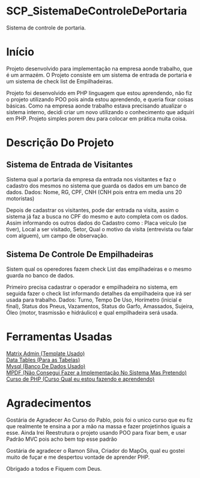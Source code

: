 # SCP_SistemaDeControleDePortaria
Sistema de controle de portaria.

<h1>Início</h1>

<p>Projeto desenvolvido para implementação na empresa aonde trabalho, que é um armazém. 
  O Projeto consiste em um sistema de entrada de portaria e um sistema de check list de Empilhadeiras.

  Projeto foi desenvolvido em PHP linguagem que estou aprendendo, não fiz o projeto utilizando POO pois ainda estou aprendendo, e queria fixar coisas básicas.
  Como na empresa aonde trabalho estava precisando atualizar o sistema interno, decidi criar um novo utilizando o conhecimento que adquiri em PHP.
  Projeto simples porem deu para colocar em prática muita coisa.</p>

  <h1>Descrição Do Projeto</h1>

  <h2>Sistema de Entrada de Visitantes</h2>
  
  <p>Sistema qual a portaria da empresa da entrada nos visitantes e faz o cadastro dos mesmos no sistema que guarda os dados em um banco de dados.
  Dados: Nome, RG, CPF, CNH (CNH pois entra em media uns 20 motoristas)
  
  Depois de cadastrar os visitantes, pode dar entrada na visita, assim o sistema já faz a busca no CPF do mesmo e auto completa com os dados.
  Assim informando os outros dados do Cadastro como : Placa veículo (se tiver), Local a ser visitado, Setor, Qual o motivo da visita (entrevista ou falar com alguem), um campo de observação.</p>

  <h2>Sistema De Controle De Empilhadeiras</h2>

  <p>Sistem qual os operedores fazem check List das empilhadeiras e o mesmo guarda no banco de dados.
  
  Primeiro precisa cadastrar o operador e empilhadeira no sistema, em seguida fazer o check list informando detalhes da empilhadeira que irá ser usada para trabalho.
  Dados: Turno, Tempo De Uso, Horímetro (inicial e final), Status dos Pneus, Vazamentos, Status do Garfo, Amassados, Sujeira, Óleo (motor, trasmissão e hidráulico) e qual empilhadeira será usada.
  </p>

  <h1>Ferramentas Usadas</h1>

  <a href="https://matrixadmin.wrappixel.com">Matrix Admin (Template Usado)</a><br>
  <a href="https://datatables.net">Data Tables (Para as Tabelas)</a><br>
  <a href="https://www.mysql.com">Mysql (Banco De Dados Usado)</a><br>
  <a href="https://mpdf.github.io">MPDF (Não Consegui Fazer a Implementação No Sistema Mas Pretendo)</a><br>
  <a href="https://php.com.br/22">Curso de PHP (Curso Qual eu estou fazendo e aprendendo)</a>


  <h1>Agradecimentos</h1>

  <p>Gostária de Agradecer Ao Curso do Pablo, pois foi o unico curso que eu fiz que realmente te ensina a por a mão na massa e fazer projetinhos iguais a esse.
  Ainda Irei Reestrutura o projeto usando POO para fixar bem, e usar Padrão MVC pois acho bem top esse padrão

  Gostária de agradecer o Ramon Silva, Criador do MapOs, qual eu gostei muito de fuçar e me despertou vontade de aprender PHP.

  Obrigado a todos e Fiquem com Deus.
  </p>

  
  
